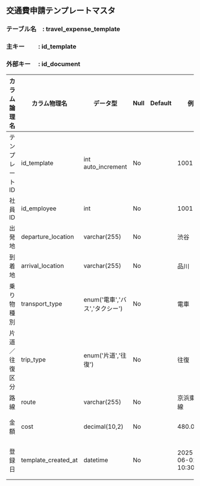 ## 交通費申請テンプレートマスタ

### テーブル名　: travel_expense_template
### 主キー　 　: id_template
### 外部キー　 : id_document

| カラム論理名   | カラム物理名                | データ型      | Null | Default | 例                   | 備考   |
| -------- | --------------------- | ---------------------- | ---- | ------- | ------------------- | ---- |
| テンプレート ID| id\_template          | int auto_increment| No   |         | 1001                |      |
| 社員 ID    | id\_employee          | int                    | No   |         | 1001                |      |
| 出発地      | departure\_location   | varchar(255)           | No   |         | 渋谷                  |      |
| 到着地      | arrival\_location     | varchar(255)           | No   |         | 品川                  |      |
| 乗り物種別    | transport\_type       | enum('電車','バス','タクシー') | No   |         | 電車                  |      |
| 片道／往復区分  | trip\_type            | enum('片道','往復')        | No   |         | 往復                  |      |
| 路線       | route                 | varchar(255)           | No   |         | 京浜東北線               |      |
| 金額       | cost                  | decimal(10,2)          | No   |         | 480.00              | 円単位  |
| 登録日      | template\_created\_at | datetime               | No   |         | 2025-06-01 10:30:00 | 登録日時 |